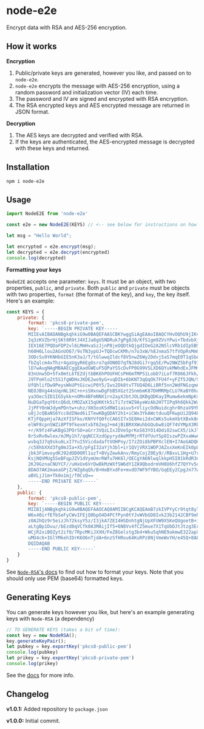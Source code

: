# node-e2e

Encrypt data with RSA and AES-256 encryption.

## How it works

**Encryption**

1. Public/private keys are generated, however you like, and passed on to `node-e2e`.
2. `node-e2e` encrypts the message with AES-256 encryption, using a random password and initialization vector (IV) each time.
3. The password and IV are signed and encrypted with RSA encryption.
4. The RSA encrypted keys and AES encrypted message are returned in JSON format.

**Decryption**

1. The AES keys are decrypted and verified with RSA.
2. If the keys are authenticated, the AES-encrypted message is decrypted with these keys and returned.

## Installation

```
npm i node-e2e
```



## Usage

```javascript
import NodeE2E from 'node-e2e'

const e2e = new NodeE2E(KEYS) // <-- see below for instructions on how to format your keys

let msg = "Hello World";

let encrypted = e2e.encrypt(msg);
let decrypted = e2e.decrypt(encrypted)
console.log(decrypted)

```

**Formatting your keys**

`NodeE2E` accepts one parameter: `keys`. It must be an object, with two properties, `public`, and `private`. Both `public` and `private` must be objects with two properties, `format` (the format of the key), and `key`, the key itself. Here's an example:

```javascript
const KEYS = {
    private: {
        format: 'pkcs8-private-pem',
        key: `-----BEGIN PRIVATE KEY-----
        MIIEvAIBADANBgkqhkiG9w0BAQEFAASCBKYwggSiAgEAAoIBAQCYHvOQhU9jIKv2
        2q3zKVZbrHjSKt8R9tJ4XIJa8gUSNDRuk7gPg8J8/KfS1gm9ZVsYPwi+TbdvbXjY
        IEX16E7PQDaFDP2vl6LMmHvaSzJjnP8jeOQDtkQjgdIOeG2A2NSlcVRb1dIp5BSC
        h60H6Llou2AGnUO67/9sTN3ypUJ+TQDcwCKMh/n7o3xW/h8Jnma57tfVOpRsMm0m
        3ODcSu9YKNHbGIE5nK3aJ/T/tGlwwqIldcf8V5nwZ6Wy2Ddvj5aS7mqE0T1qSbAT
        fbZqlcm4xThzr4gaVgyR6EgOsro7qdON0D7qfNJ8dGi7rgq5E/Pw2NWZ5bFgf97j
        lD7wAugNAgMBAAECggEAadGWEuF5QPaYSScDvFP0G99VSLXD6QYukMWhdExJFMm1
        83nUnw5D+5fx0mtL6TEZdjtbBK6hPOUFHCsPH6mTMP51LobD7iLof7RO66JFkh/D
        J9TPoHlo2t5S1fgWDHxJKDE2wo9yG+vqDIb+6bKNT3qQqOk7FU4f+yFZf5JQN/Sc
        UfQhlifDw9PeysWkUPtGicwiP0Y5/Iws2Dk8tvTTUQ4D6LiBRf5nn2WdFNGzqmAs
        NEOJBVg44sUqnNL1KC+n+sSHxnwDgFbB5XGzt2SnmbmK87DHMRMpCLU7KaBY0haB
        ya3OecSID1IG5ykk+nOMn4BFmNNX1rn2ayXJbtJOLQKBgQDKayIMumw6ekmNpKsx
        NuDGaTpqY6tcQ6dLtMOZaX15qUKKtk5iTi7ztWZ9AyeWzAb2H7TIPq9h6Qkk2WxN
        JjPFY0nWJdymPDntw+uhz/XH3osKSdRW1iaiuv5+VliycOdNuidcghr0hzaV9YRz
        u8jJcQBaNS6Ycc8dINed6iITewKBgQDAY2h1+iCWx3YkAWctduuQFKwpUi2Q9489
        KTjFQppHja7AzXfISFko/KNYVfQ0fcCA6SI7xSE8Hei2dxCWKs5ukmXbtXBxk8nb
        elWF8cpnSWZi8PT9fkexmtxbT6ZegJ+m4jBiBRXXWuhbGQubw8iQF74VYMpX3Rk6
        +r/K9fz4FwKBgG3POrSO+aGrr3VQzLIxJDVe5prKoS63YO14DdiO2swCX5/ikJlR
        8rSxRv0wlex/mJMy1h7/qqNCCXzdGpyrydAeMfMjrRTdfUuYSp8IszwPZXxaWwAU
        wvbq3J7q9sku6LxI7YuI5VicdadaftVOHPny/I7zZOi8bPBPXclEN+I7AoGADQKr
        /c58hbXXd3fg0mJIa+X5/pFgI32aYjh3bl+ir1QVjVRX1WOPJAZxxXeKnEIk0pLx
        jbk3FimvoydKJ92dOD0ORl1uzT+BVyZewkAnv/RmyCojZ0Ey9//RBxvL1Hg+U7rY
        KsjNQVMUg5SeBFqpJZV1dVymUmrRWfu7HK6l/OECgYA6NlwqlkkpH5I01kRdR3n6
        2KJ9GznaCNUYCF//uHxUx6VrDwBkMzWXfSW6dY1ZA9QbodrmVH8U6hfZ7QYYv5qq
        8DAO7AK2maeaGPjZ/WZg6qQh/B+HeBYxdFe+mvdO7WF9fYBO/GqEEy2CpgJn77wj
        aBVLjJ1m+Tk0o1mj/f0CsQ==
        -----END PRIVATE KEY-----`
    },
    public: {
        format: 'pkcs8-public-pem',
        key: `-----BEGIN PUBLIC KEY-----
        MIIBIjANBgkqhkiG9w0BAQEFAAOCAQ8AMIIBCgKCAQEAmB7zkIVPYyCr9tqt8ylW
        W6x40irfEfbSeFyCWvIFEjQ0bpO4D4PCfPyn0tYJvWVbGD8Ivk23b2142CBF9ehO
        z0A2hQz9r5eizJh72ksyY5z/I3jkA7ZEI4HSDnhtgNjUpXFUW9XSKeQUgoetB+i5
        aLtgBp1Duu//bEzd8qVCfk0A3MAijIf5+6N8Vv4fCZ5mue7X1TqUbDJtJtzg3Erv
        WCjR2xiBOZyt2if0/7RpcMKiJXXH/FeZ8Gelstg3b4+Wku5qhNE9akmwE322apXJ
        uMU4c6+IGlYMkehIDrK6O6nTjdA+6nzSfHRou64KuRPz8NjVmeWxYH/e45Q+8ALo
        DQIDAQAB
        -----END PUBLIC KEY-----`
    }
}
```

See [`Node-RSA`'s docs](https://github.com/rzcoder/node-rsa#format-string-syntax) to find out how to format your keys. Note that you should only use PEM (base64) formatted keys.



## Generating Keys

You can generate keys however you like, but here's an example generating keys with `Node-RSA` (a dependency)

```javascript
// TO GENERATE KEYS (takes a bit of time):
const key = new NodeRSA();
key.generateKeyPair();
let pubkey = key.exportKey('pkcs8-public-pem')
console.log(pubkey)
let prikey = key.exportKey('pkcs8-private-pem')
console.log(prikey)
```

See the [docs](https://github.com/rzcoder/node-rsa#generate-new-512bit-length-key) for more info.

## Changelog

**v1.0.1:** Added repository to `package.json`

**v1.0.0:** Initial commit.

















